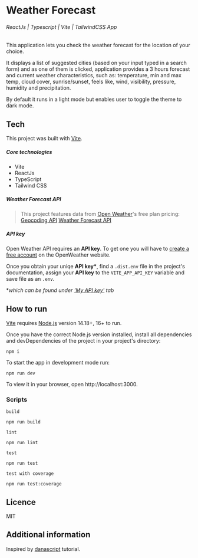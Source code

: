 # Weather Forecast

###### ReactJs | Typescript | Vite | TailwindCSS App

This application lets you check the weather forecast for the location of your choice.

It displays a list of suggested cities (based on your input typed in a search form) and as one of them is clicked, application provides a 3 hours forecast and current weather characteristics, such as: temperature, min and max temp, cloud cover, sunrise/sunset, feels like, wind, visibility, pressure, humidity and precipitation.

By default it runs in a light mode but enables user to toggle the theme to dark mode.

## Tech

This project was built with [Vite](https://vitejs.dev/).

##### Core technologies

- Vite
- ReactJs
- TypeScript
- Tailwind CSS

##### Weather Forecast API

> This project features data from [Open Weather](https://openweathermap.org/)'s free plan pricing:
> [Geocoding API](https://openweathermap.org/api/geocoding-api)
> [Weather Forecast API](https://openweathermap.org/forecast5)

##### API key

Open Weather API requires an **API key**.
To get one you will have to [create a free account](https://home.openweathermap.org/users/sign_up) on the OpenWeather website.

Once you obtain your uniqe **API key\***, find a `.dist.env` file in the project's documentation, assign your **API key** to the `VITE_APP_API_KEY` variable and save file as an `.env`.

\*_which can be found under ['My API key'](https://home.openweathermap.org/api_keys) tab_

## How to run

[Vite](https://vitejs.dev/guide/#scaffolding-your-first-vite-project) requires [Node.js](https://nodejs.org/en/) version 14.18+, 16+ to run.

Once you have the correct Node.js version installed, install all dependencies and devDependencies of the project in your project's directory:

```
npm i
```

To start the app in development mode run:

```
npm run dev
```

To view it in your browser, open http://localhost:3000.

### Scripts

`build`

```
npm run build
```

`lint`

```
npm run lint
```

`test`

```
npm run test
```

`test with coverage`

```
npm run test:coverage
```

## Licence

MIT

## Additional information

Inspired by [danascript](https://github.com/danascript/the-ultimate-api-challenge-weather-api-typescript) tutorial.
